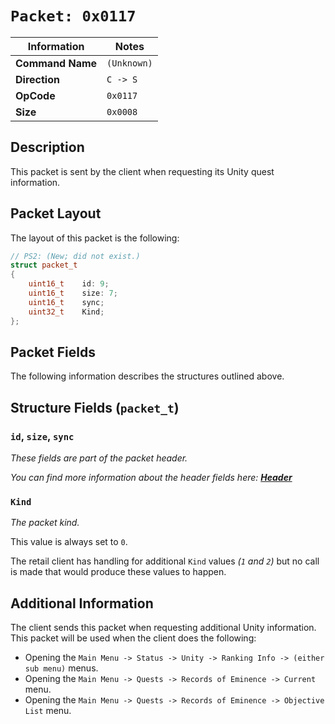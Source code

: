 # `Packet: 0x0117`

| Information               | Notes |
|---                        |---    |
| **Command Name**          | `(Unknown)` |
| **Direction**             | `C -> S` |
| **OpCode**                | `0x0117` |
| **Size**                  | `0x0008` |

## Description

This packet is sent by the client when requesting its Unity quest information.

## Packet Layout

The layout of this packet is the following:

```cpp
// PS2: (New; did not exist.)
struct packet_t
{
    uint16_t    id: 9;
    uint16_t    size: 7;
    uint16_t    sync;
    uint32_t    Kind;
};
```

## Packet Fields

The following information describes the structures outlined above.

## Structure Fields (`packet_t`)

### `id`, `size`, `sync`

_These fields are part of the packet header._

_You can find more information about the header fields here: [**Header**](/world/HEADER.md)_

### `Kind`

_The packet kind._

This value is always set to `0`.

The retail client has handling for additional `Kind` values _(`1` and `2`)_ but no call is made that would produce these values to happen.

## Additional Information

The client sends this packet when requesting additional Unity information. This packet will be used when the client does the following:

  - Opening the `Main Menu -> Status -> Unity -> Ranking Info -> (either sub menu)` menus.
  - Opening the `Main Menu -> Quests -> Records of Eminence -> Current` menu.
  - Opening the `Main Menu -> Quests -> Records of Eminence -> Objective List` menu.
